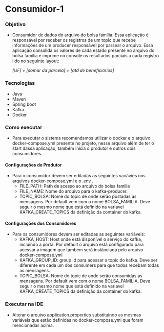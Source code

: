 # Consumidor-1

### Objetivo
- Consumidor de dados do arquivo do bolsa família. 
Essa aplicação é responsável por receber os registros de um topic que recebe informações de um producer responsável por parsear o arquivo. 
Essa aplicação consolida os valores de cada estado presente no arquivo do bolsa familia e imprime no console os resultados parciais a cada registro lido no seguinte layout:

   *[UF] + [somar da parcela] + [qtd de beneficiários]*

### Tecnologias
- Java
- Maven
- Spring boot
- Kafka
- Docker

### Como executar

- Para executar o sistema recomendamos utilizar o docker e o arquivo docker-compose.yml presente no projeto, nesse arquivo além de ter o start dassa aplicação, também inícia o produtor e outros dois consumidores.

#### Configurações do Produtor
- Para o consumidor devem ser editadas as seguintes variávies nos arquivos docker-compose.yml e o .env . 
    - FILE_PATH: Path de acesso ao arquivo do bolsa familia
    - FILE_NAME: Nome do arquivo para o kafka-producer.
    - TOPIC_BOLSA: Nome do topic de onde serão postadas as mensagens. Por default vem com o nome BOLSA_FAMILIA. Deve seguir o mesmo nome que está definido na variavel KAFKA_CREATE_TOPICS da definição da container do kafka. 

#### Configurações dos Consumidores
- Para os consumidores devem ser editadas as seguintes variáveis: 
    - KAFKA_HOST: Host onde está disponível o serviço do kafka, incluindo a porta. Por default o arquivo está configurado para acessar a imagem que também será instânciada pelo arquivo docker-compose.yml
    - KAFKA_GROUP_ID: group id para acessar o topic do kafka. Deve ser diferente em cada um dos consumers para que todos recebam todas as mensagens.
    - TOPIC_BOLSA: Nome do topic de onde serão consumidas as mensagens. Por default vem com o nome BOLSA_FAMILIA. Deve seguir o mesmo nome que está definido na variavel KAFKA_CREATE_TOPICS da definição da container do kafka.

### Executar na IDE

- Alterar o arquivo application.properties substituindo as mesmas variáveis que estão definidas no docker-compose.yml que foram mencionadas acima. 
